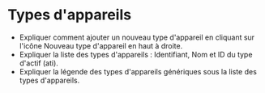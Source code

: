 # Types d'appareils

* Expliquer comment ajouter un nouveau type d'appareil en cliquant sur l'icône Nouveau type d'appareil en haut à droite.&#x20;
* Expliquer la liste des types d'appareils : Identifiant, Nom et ID du type d'actif (ati).&#x20;
* Expliquer la légende des types d'appareils génériques sous la liste des types d'appareils.&#x20;
